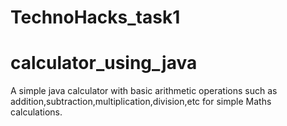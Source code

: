 # TechnoHacks_task1
# calculator_using_java
A simple java calculator with basic arithmetic operations such as addition,subtraction,multiplication,division,etc for simple Maths calculations.


 
